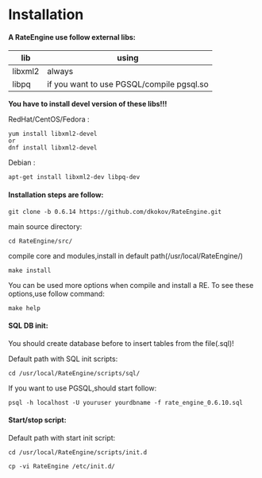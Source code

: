 # Installation

#### A RateEngine use follow external libs:

|lib|using|
|---|---|
|libxml2|always|
|libpq|if you want to use PGSQL/compile pgsql.so|


**You have to install devel version of these libs!!!**

RedHat/CentOS/Fedora :
```
yum install libxml2-devel
or
dnf install libxml2-devel
```

Debian :
```
apt-get install libxml2-dev libpq-dev
```


#### Installation steps are follow:

``` 
git clone -b 0.6.14 https://github.com/dkokov/RateEngine.git
```

main source directory:
```
cd RateEngine/src/
```

compile core and modules,install in default path(/usr/local/RateEngine/)
```
make install
```

You can be used more options when compile and install a RE.
To see these options,use follow command:

```
make help
```

#### SQL DB init:

You should create database before to insert tables from the file(.sql)!

Default path with SQL init scripts:

```
cd /usr/local/RateEngine/scripts/sql/
```

If you want to use PGSQL,should start follow:
```
psql -h localhost -U youruser yourdbname -f rate_engine_0.6.10.sql
```

#### Start/stop script:

Default path with start init script:
```
cd /usr/local/RateEngine/scripts/init.d

cp -vi RateEngine /etc/init.d/
```


